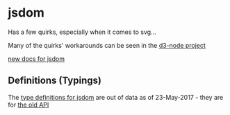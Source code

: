 # jsdom

Has a few quirks, especially when it comes to svg...

Many of the quirks' workarounds can be seen in the [d3-node project](https://github.com/d3-node/d3-node/blob/master/index.js)

[new docs for jsdom](https://github.com/tmpvar/jsdom)

## Definitions (Typings)

The [type definitions for jsdom][jsdom_old_typings] are out of data as of 23-May-2017 - they are for [the old API](https://github.com/tmpvar/jsdom/blob/master/lib/old-api.md)

[jsdom_old_typings]: https://raw.githubusercontent.com/DefinitelyTyped/DefinitelyTyped/354cec620daccfa0ad167ba046651fb5fef69e8a/types/jsdom/index.d.ts
